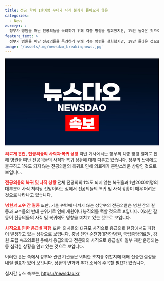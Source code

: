 ```yaml
---
title: 전공 학위 1만여명 무더기 사직 불가피 돌아오지 않은
categories:
  - News
excerpt: >
  정부가 병원을 떠난 전공의들을 독려하기 위해 각종 명령을 철회했지만, 1%만 돌아온 것으로 나타났다. 이에 대다수 전공의는 사직 처리될 것으로 예상되며, 병원들은 하반기 전공의를 채용하는 과정에서 사직 처리 규모가 확정될 것으로 전망된다. 또한, 가을에 복귀하지 않는 전공의들은 내년 9월까지 전공의 공백이 이어질 수 있을 것으로 예상된다. 이로 인해 의료 혼란이 커지고 있으며, 의료진들의 갈등과 응급실 운영 중단 등의 문제가 발생하고 있다.
feature_text: >
  정부가 병원을 떠난 전공의들을 독려하기 위해 각종 명령을 철회했지만, 1%만 돌아온 것으로 나타났다. 이에 대다수 전공의는 사직 처리될 것으로 예상되며, 병원들은 하반기 전공의를 채용하는 과정에서 사직 처리 규모가 확정될 것으로 전망된다. 또한, 가을에 복귀하지 않는 전공의들은 내년 9월까지 전공의 공백이 이어질 수 있을 것으로 예상된다. 이로 인해 의료 혼란이 커지고 있으며, 의료진들의 갈등과 응급실 운영 중단 등의 문제가 발생하고 있다.
image: '/assets/img/newsdao_breakingnews.jpg'
---
```


<p><img src="/assets/img/newsdao_breakingnews.jpg" alt="ranknews 속보" /></p>

<p><b><span style="color: #ee2323;">의료계 혼란, 전공의들의 사직과 복귀 상황</span></b>
이번 기사에서는 정부의 각종 명령 철회로 인해 병원을 떠난 전공의들의 사직과 복귀 상황에 대해 다루고 있습니다. 정부의 노력에도 불구하고 1%도 되지 않는 전공의들의 복귀로 인해 의료계가 혼란스러운 상황인 것으로 보입니다.</p>

<p><b><span style="color: #ee2323;">전공의들의 복귀 및 사직 상황</span></b>
전체 전공의의 1%도 되지 않는 복귀율과 1만2000여명의 대부분이 사직 처리될 전망이라는 점에서 전공의들의 복귀 및 사직 상황이 매우 어려운 것으로 나타나고 있습니다.</p>

<p><b><span style="color: #ee2323;">병원과 교수 간 갈등</span></b>
또한, 가을 수련에 나서지 않는 상당수의 전공의들은 병원 간의 갈등과 교수들의 반대 분위기로 인해 개원이나 봉직의를 택할 것으로 보입니다. 이러한 갈등이 전공의들의 사직 및 복귀에도 영향을 미치고 있는 것으로 보입니다. </p>

<p><b><span style="color: #ee2323;">사직으로 인한 응급실 파행</span></b>
또한, 의사들의 대규모 사직으로 응급의료 현장에서도 파행이 발생하고 있는 상황으로 보입니다. 충남 천안 순천향대천안병원, 국립중앙의료원, 강원 도립 속초의료원 등에서 응급의학과 전문의의 사직으로 응급실이 일부 제한 운영되는 등 심각한 상황을 안고 있는 것으로 보입니다.</p>

<p>이러한 혼돈 속에서 정부와 관련 기관들은 어떠한 조치를 취할지에 대해 신중한 결정을 내릴 필요가 있어 보입니다. 상황의 변화와 추가 소식에 주목할 필요가 있습니다.</p>
실시간 뉴스 속보는, <a href="https://newsdao.kr" rel="dofollow">https://newsdao.kr</a>


